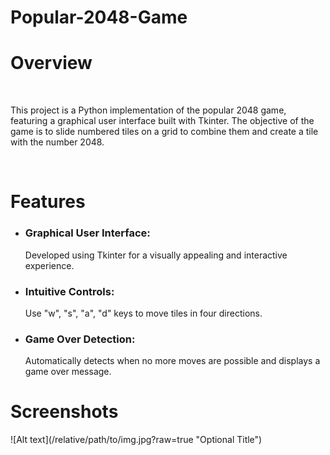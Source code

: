 # Popular-2048-Game
<h1>Overview</h1><br>
<p>This project is a Python implementation of the popular 2048 game, featuring a graphical user interface built with Tkinter. The objective of the game is to slide numbered tiles on a grid to combine them and create a tile with the number 2048.</p>
<br>
<h1>Features</h1>
<ul>
<li><h3>Graphical User Interface:</h3> Developed using Tkinter for a visually appealing and interactive experience.</li>
<li><h3>Intuitive Controls:</h3> Use "w", "s", "a", "d" keys to move tiles in four directions.</li>
<li><h3>Game Over Detection:</h3> Automatically detects when no more moves are possible and displays a game over message.</li>
</ul>
<h1>Screenshots</h1>
![Alt text](/relative/path/to/img.jpg?raw=true "Optional Title")
